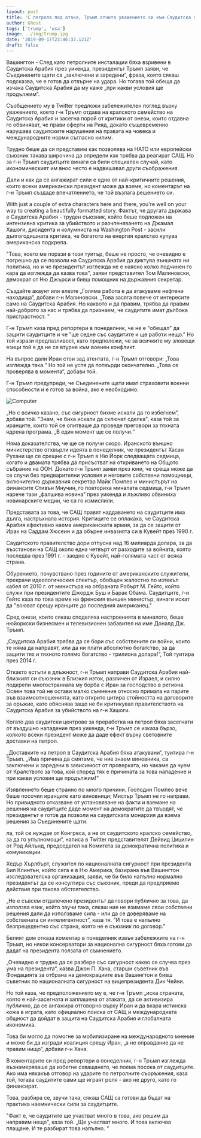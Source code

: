 ```yaml
---
layout: post
title: 'С петрола под атака, Тръмп отчита уважението си към Саудитска арабия'
author: Ghost
tags: ['trump', 'usa']
image: ../img/trump.jpg
date: '2019-09-17T23:46:37.121Z'
draft: false
---
```


Вашингтон - След като петролните инсталации бяха взривени в Саудитска Арабия през уикенда, президентът Тръмп заяви, че Съединените щати са „заключени и заредени“, фраза, която сякаш подсказва, че е готов да отвърне на удара. Но тогава той обеща да изчака Саудитска Арабия да му каже „при какви условия ще продължим“.

Съобщението му в Twitter предложи забележителен поглед върху уважението, което г-н Тръмп отдава на кралското семейство на Саудитска Арабия и засегна порой от критики от онези, които отдавна го обвиняват, че прави оферти на Рияд, докато същевременно нарушава саудитските нарушения на правата на човека и международните норми съгласно килим.

Трудно беше да си представим как позволява на НАТО или европейски съюзник такава широчина да определи как трябва да реагират САЩ. Но за г-н Тръмп саудитците винаги са били специален случай, като икономическият им внос често е надвишавал други съображения.

Дали и как да се ангажират сили е едно от най-критичните решения, които всеки американски президент може да вземе, но коментарът на г-н Тръмп създаде впечатлението, че той възлага решението си.

With just a couple of extra characters here and there, you're well on your way to creating a beautifully formatted story.
Фактът, че другата държава е Саудитска Арабия - труден съюзник, който беше подложен на интензивна критика за убийството и разчленяването на Джамал Хашоги, дисидента и колумниста на Washington Post - засили дългогодишната критика, че богатото на енергия кралство купува американска подкрепа.

"Това, което ме порази в този туитър, беше не просто, че очевидно е погрешно да се позволи на Саудитска Арабия да диктува външната ни политика, но и че президентът изглежда не е наясно колко подчинен го кара да изглежда да казва това", заяви представител Том Малиновски, демократ от Ню Джърси и бивш помощник на държавния секретар.

Създайте акаунт или влезте
„Голяма работа е да атакуваме нефтени находища“, добави г-н Малиновски. „Това засяга повече от интересите само на Саудитска Арабия. Но каквото и да правим, трябва да правим най-доброто за нас и трябва да признаем, че саудитите имат дълбока пристрастност. "

Г-н Тръмп каза пред репортери в понеделник, че не е "обещал" да защити саудитците и че "ще седне със саудитите и ще работи нещо." Но той изрази предпазливост, като предположи, че за всичките му зловещи езици той е да не се втурне към военен конфликт.

На въпрос дали Иран стои зад атентата, г-н Тръмп отговори: „Това изглежда така.“ Но той не успя да потвърди окончателно. „Това се проверява в момента“, добави той.

Г-н Тръмп предупреди, че Съединените щати имат страховити военни способности и е готов за война, ако е необходимо.

![Computer](img/trump.jpg)

„Но с всичко казано, със сигурност бихме искали да го избегнем“, добави той. "Знам, че биха искали да сключат сделка", каза той за иранците, които той се опитваше да проведе преговори за тяхната ядрена програма. „В един момент ще се получи.“

Няма доказателства, че ще се получи скоро. Иранското външно министерство отхвърли идеята в понеделник, че президентът Хасан Рухани ще се срещне с г-н Тръмп в Ню Йорк следващата седмица, когато и двамата трябва да присъстват на откриването на Общото събрание на ООН. Докато г-н Тръмп заяви през юни, че среща може да се случи без предварителни условия и неговите собствени помощници, включително държавния секретар Майк Помпео и министърът на финансите Стивън Мнучин, го повториха миналата седмица, г-н Тръмп нарече тази „фалшива новина“ през уикенда и лъжливо обвиниха новинарските медии, че са го измислили.

Представата за това, че САЩ правят наддаването на саудитците има дълга, настръхнала история. Критиците се оплакаха, че Саудитска Арабия ефективно наема американската армия, за да се защити от Ирак на Саддам Хюсеин и да обърне инвазията си в Кувейт през 1990 г.

Саудитското правителство дори отпусна над 16 милиарда долара, за да възстанови на САЩ около една четвърт от разходите за войната, която последва през 1991 г. - заедно с Кувейт, най-голямата част от всяка страна.

Обурението, почувствано през годините от американските служители, прекрачи идеологическия спектър, обобщен жалостно по изтекъл кабел от 2010 г. от министъра на отбраната Робърт М. Гейтс, който служи при президентите Джордж Буш и Барак Обама.
Саудитците, г-н Гейтс каза по това време на френския външен министър, винаги искат да "воюват срещу иранците до последния американец."

Сред онези, които сякаш споделяха настроенията в миналото, беше нюйоркски бизнесмен и телевизионен забавител на име Доналд Дж. Тръмп.

„Саудитска Арабия трябва да се бори със собствените си войни, които те няма да направят, или да ни плати абсолютно богатство, за да защити тях и тяхното голямо богатство - трилиона долара!“, Той туитира през 2014 г.

Откакто встъпи в длъжност, г-н Тръмп направи Саудитска Арабия най-близкият си съюзник в Близкия изток, различен от Израел, и силно подкрепи многостранната му борба с Иран за господство в региона. Освен това той не остави малко съмнение относно примата на парите във взаимоотношенията, като открито цитира стойността на договорите за оръжие, като обяснява защо не би критикувал правителството на Саудитска Арабия за убийството на г-н Хашоги.

Когато два саудитски центрове за преработка на петрол бяха засегнати от въздушно нападение през уикенда, г-н Тръмп се изказа бързо, колкото всеки президент може да даде ефект върху световните доставки на петрол.

„Доставките на петрол в Саудитска Арабия бяха атакувани“, туитира г-н Тръмп. „Има причина да смятаме, че ние знаем виновника, са заключени и заредени в зависимост от проверката, но чакаме да чуем от Кралството за това, кой според тях е причината за това нападение и при какви условия ще продължим!“

Изявлението беше странно по много причини. Господин Помпео вече беше посочил иранците като виновници; Мистър Тръмп не го направи. Но привидното отказване от установяване на факти и вземане на решения на саудитците даде момент на демократите да твърдят, че президентът е готов да позволи на саудитската монархия да взема решения за Съединените щати.

ла, той се нуждае от Конгреса, а не от саудитското кралско семейство, за да го упълномощи“, написа в Twitter представителят Дейвид Цицилин от Род Айлънд, председател на Комитета за демократична политика и комуникации.

Хедър Хърлбърт, служител по националната сигурност при президента Бил Клинтън, който сега е в Ню Америка, базирана във Вашингтон изследователска организация, заяви, че би било напълно нормално президентът да се консултира със съюзник, преди да предприеме действия при такова обстоятелство.

„Не е съвсем отдалечено президентът да говори публично за това, да използва език, който звучи така, сякаш ние не взимаме свои собствени решения дали да използваме сила - или да се доверяваме на собствената си интелигентност“, каза тя. "И това е напълно безпрецедентно със страна, която не е съюзник по договор."

Белият дом отказа коментар в понеделник извън забележките на г-н Тръмп, но някои консерватори за национална сигурност бяха готови да дадат на президента ползата от съмнението.

„Очевидно е трудно да се разбере със сигурност какво се случва през ума на президента“, казва Джон П. Хана, старши съветник във Фондацията за отбрана на демокрациите във Вашингтон и бивш съветник по националната сигурност на вицепрезидента Дик Чейни.

Но той каза, че предположението му е, че г-н Тръмп „иска страната, която е най-засегната и заплашена от атаката, да се активизира публично, да се ангажира отговорно върху Иран и да вкара истинска кожа в играта, като официално поиска от САЩ и международната общност да дойдат в защита на Саудитска Арабия и глобалната икономика.

Това би могло да помогне за мобилизиране на международното мнение и може би да изгради коалиция срещу Иран, „а не оправдание да не правим нищо“, добави г-н Хана.

В коментарите си пред репортери в понеделник, г-н Тръмп изглежда възнамеряваше да избегне схващането, че поема посока от саудитците. Ако има някакъв отговор на ударите по петролните съоръжения, каза той, тогава саудитите сами ще играят роля - ако не друго, като го финансират.

Това, разбира се, звучи така, сякаш САЩ са готови да бъдат на практика наемнически сили за саудитците.

"Факт е, че саудитите ще участват много в това, ако решим да направим нещо", каза той. „Ще участват много. И това включва плащане. И те разбират това напълно. "
